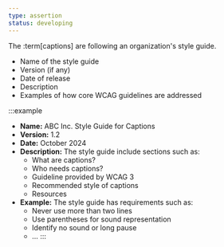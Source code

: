 ```yaml
---
type: assertion
status: developing
---
```


The :term[captions] are following an organization's style guide.

* Name of the style guide
* Version (if any)
* Date of release
* Description
* Examples of how core WCAG guidelines are addressed

:::example
* **Name:** ABC Inc. Style Guide for Captions
* **Version:** 1.2
* **Date:** October 2024
* **Description:** The style guide include sections such as:
  * What are captions?
  * Who needs captions?
  * Guideline provided by WCAG 3
  * Recommended style of captions
  * Resources
* **Example:** The style guide has requirements such as:
  * Never use more than two lines
  * Use parentheses for sound representation
  * Identify no sound or long pause
  * &hellip;
:::